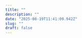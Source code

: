 ```yaml
---
title: ""
description: ""
date: "2025-08-19T11:41:09.942Z"
slug: ""
draft: false
---
```


<script type="application/ld+json">
{}
</script>


